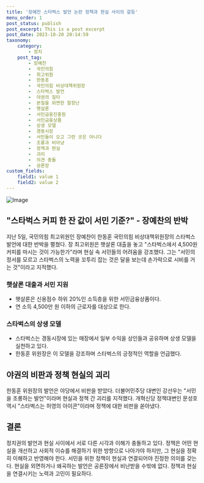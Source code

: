 ```yaml
---
title: '장예찬 스타벅스 발언 논란 정책과 현실 사이의 갈등'
menu_order: 1
post_status: publish
post_excerpt: This is a post excerpt
post_date: 2023-10-20 20:14:59
taxonomy:
    category:
        - 정치
    post_tag:
        - 장예찬
        -  국민의힘
        -  최고위원
        -  한동훈
        -  국민의힘 비상대책위원장
        -  스타벅스 발언
        -  야권의 질타
        -  본질을 외면한 말장난
        -  햇살론
        -  서민금융진흥원
        -  서민금융상품
        -  상생 모델
        -  경동시장
        -  서민들이 오고 그런 곳은 아니다
        -  조롱과 비아냥
        -  정책과 현실
        -  괴리
        -  의견 충돌
        -  공론장
custom_fields:
    field1: value 1
    field2: value 2
---
```


![Image](https://imgnews.pstatic.net/image/057/2024/02/06/0001797866_001_20240206190801155.jpg?type=w647)


## "스타벅스 커피 한 잔 값이 서민 기준?" - 장예찬의 반박
지난 5일, 국민의힘 최고위원인 장예찬이 한동훈 국민의힘 비상대책위원장의 스타벅스 발언에 대한 반박을 펼쳤다. 장 최고위원은 햇살론 대출을 놓고 "스타벅스에서 4,500원 커피를 마시는 것이 가능한가"라며 현실 속 서민들의 어려움을 강조했다. 그는 "서민의 정서를 모르고 스타벅스의 노력을 꼬투리 잡는 것은 달을 보는데 손가락으로 시비를 거는 것"이라고 지적했다.

### 햇살론 대출과 서민 지원
- 햇살론은 신용점수 하위 20%인 소득층을 위한 서민금융상품이다.
- 연 소득 4,500만 원 이하의 근로자를 대상으로 한다.

### 스타벅스의 상생 모델
- 스타벅스는 경동시장에 있는 매장에서 일부 수익을 상인들과 공유하며 상생 모델을 실천하고 있다.
- 한동훈 위원장은 이 모델을 강조하며 스타벅스의 긍정적인 역할을 언급했다.

## 야권의 비판과 정책 현실의 괴리
한동훈 위원장의 발언은 야당에서 비판을 받았다. 더불어민주당 대변인 강선우는 "서민을 조롱하는 발언"이라며 현실과 정책 간 괴리를 지적했다. 개혁신당 정책대변인 문성호 역시 "스타벅스는 허영의 아이콘"이라며 정책에 대한 비판을 쏟아냈다.

## 결론
정치권의 발언과 현실 사이에서 서로 다른 시각과 이해가 충돌하고 있다. 정책은 어떤 현실을 개선하고 사회적 이슈를 해결하기 위한 방향으로 나아가야 하지만, 그 현실을 정확히 이해하고 반영해야 한다. 서민을 위한 정책이 현실과 연결되어야 진정한 의미를 갖는다. 현실을 외면하거나 왜곡하는 발언은 공론장에서 비난받을 수밖에 없다. 정책과 현실을 연결시키는 노력과 고민이 필요하다.
